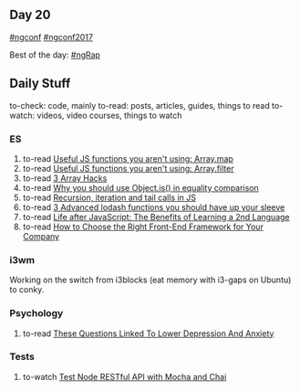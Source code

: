 ## Day 20

  [#ngconf](https://twitter.com/hashtag/ngconf?f=tweets&vertical=default&src=hash)
  [#ngconf2017](https://twitter.com/search?f=tweets&vertical=default&q=%23ngconf2017&src=tyah)
  
  Best of the day: [#ngRap](https://twitter.com/hashtag/ngrap?f=tweets&vertical=default&src=hash)

## Daily Stuff

  to-check: code, mainly
  to-read: posts, articles, guides, things to read
  to-watch: videos, video courses, things to watch

### ES

  1. to-read [Useful JS functions you aren't using: Array.map](https://dev.to/aeiche/useful-js-functions-you-arent-using-arraymap)
  1. to-read [Useful JS functions you aren't using: Array.filter](https://dev.to/aeiche/useful-js-functions-you-arent-using-arrayfilter)
  1. to-read [3 Array Hacks](http://www.jstips.co/en/javascript/3-array-hacks/)
  1. to-read [Why you should use Object.is() in equality comparison](http://www.jstips.co/en/javascript/why-you-should-use-Object.is()-in-equality-comparison/)
  1. to-read [Recursion, iteration and tail calls in JS](http://www.jstips.co/en/javascript/recursion-iteration-and-tail-calls-in-js/)
  1. to-read [3 Advanced lodash functions you should have up your sleeve](http://ngninja.com/posts/advanced-lodash-functions-javascriptDD)
  1. to-read [Life after JavaScript: The Benefits of Learning a 2nd Language](https://www.sitepoint.com/life-after-js-learning-2nd-language/)
  1. to-read [How to Choose the Right Front-End Framework for Your Company](https://www.sitepoint.com/choose-the-right-front-end-framework-for-your-company)

### i3wm

  Working on the switch from i3blocks (eat memory with i3-gaps on Ubuntu) to conky.

### Psychology

  1. to-read [These Questions Linked To Lower Depression And Anxiety](http://www.spring.org.uk/2016/12/questions-lower-depression.php)

### Tests

  1. to-watch [Test Node RESTful API with Mocha and Chai](https://egghead.io/lessons/test-node-restful-api-with-mocha-and-chai)
